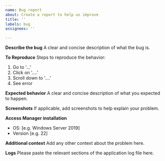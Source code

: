 ```yaml
---
name: Bug report
about: Create a report to help us improve
title: ''
labels: bug
assignees: ''

---
```


**Describe the bug**
A clear and concise description of what the bug is.

**To Reproduce**
Steps to reproduce the behavior:
1. Go to '...'
2. Click on '....'
3. Scroll down to '....'
4. See error

**Expected behavior**
A clear and concise description of what you expected to happen.

**Screenshots**
If applicable, add screenshots to help explain your problem.

**Access Manager installation**
 - OS: [e.g. Windows Server 2019]
 - Version [e.g. 22]

**Additional context**
Add any other context about the problem here.

**Logs**
Please paste the relevant sections of the application log file here. 
